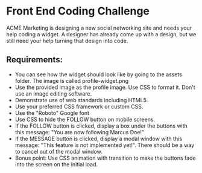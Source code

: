 # Front End Coding Challenge

ACME Marketing is designing a new social networking site and needs your help coding a widget. A designer has already come up with a design, but we still need your help turning that design into code.

## Requirements:

*   You can see how the widget should look like by going to the assets folder. The image is called profile-widget.png
*   Use the provided image as the profile image. Use CSS to format it. Don't use an image editing software.
*   Demonstrate use of web standards including HTML5.
*   Use your preferred CSS framework or custom CSS.
*   Use the "Roboto" Google font
*   Use CSS to hide the FOLLOW button on mobile screens.
*   If the FOLLOW button is clicked, display a box under the buttons with this message: "You are now following Marcus Doe!"
*   If the MESSAGE button is clicked, display a modal window with this message: "This feature is not implemented yet!". There should be a way to cancel out of the modal window.
*   Bonus point: Use CSS animation with transition to make the buttons fade into the screen on the initial load.
